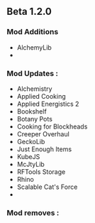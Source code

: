 ## Beta 1.2.0

### Mod Additions
- AlchemyLib
- 
### Mod Updates :
- Alchemistry
- Applied Cooking
- Applied Energistics 2
- Bookshelf
- Botany Pots
- Cooking for Blockheads
- Creeper Overhaul
- GeckoLib
- Just Enough Items
- KubeJS
- McJtyLib
- RFTools Storage
- Rhino
- Scalable Cat's Force
- 

### Mod removes :
